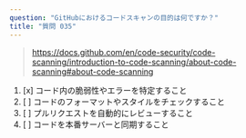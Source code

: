```yaml
---
question: "GitHubにおけるコードスキャンの目的は何ですか？"
title: "質問 035"
---
```


> https://docs.github.com/en/code-security/code-scanning/introduction-to-code-scanning/about-code-scanning#about-code-scanning
1. [x] コード内の脆弱性やエラーを特定すること
1. [ ] コードのフォーマットやスタイルをチェックすること
1. [ ] プルリクエストを自動的にレビューすること
1. [ ] コードを本番サーバーと同期すること